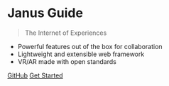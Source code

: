 <!-- _coverpage.md -->

# Janus Guide

> The Internet of Experiences

- Powerful features out of the box for collaboration
- Lightweight and extensible web framework
- VR/AR made with open standards

[GitHub](https://github.com/janusvr/guide/)
[Get Started](build/README.md#build-introduction)
